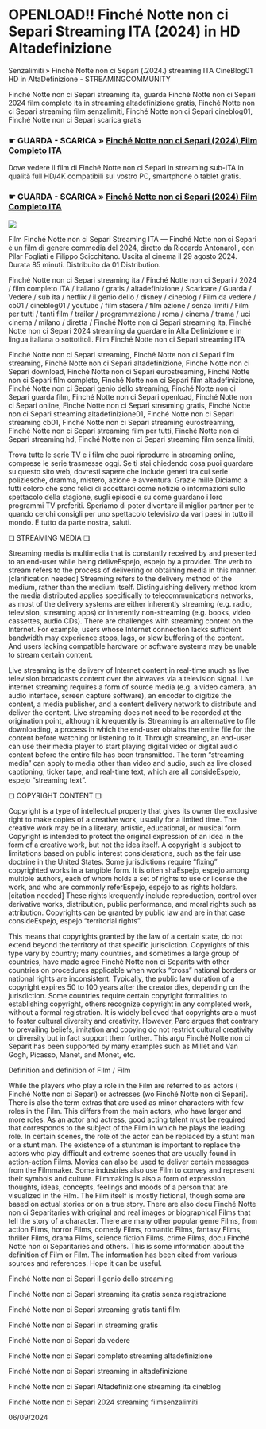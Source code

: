# OPENLOAD!! Finché Notte non ci Separi Streaming ITA (2024) in HD Altadefinizione

Senzalimiti » Finché Notte non ci Separi (.2024.) streaming ITA CineBlog01 HD in AltaDefinizione - STREAMINGCOMMUNITY

Finché Notte non ci Separi streaming ita, guarda Finché Notte non ci Separi 2024 film completo ita in streaming altadefinizione gratis, Finché Notte non ci Separi streaming film senzalimiti, Finché Notte non ci Separi cineblog01, Finché Notte non ci Separi scarica gratis

### ☛ GUARDA - SCARICA » [Finché Notte non ci Separi (2024) Film Completo ITA](https://t.co/gmbEu9x1E7)

Dove vedere il film di Finché Notte non ci Separi in streaming sub-ITA in qualità full HD/4K compatibili sul vostro PC, smartphone o tablet gratis.

### ☛ GUARDA - SCARICA » [Finché Notte non ci Separi (2024) Film Completo ITA](https://t.co/gmbEu9x1E7)

<p dir="auto"><a href="https://t.co/gmbEu9x1E7" title="MKVPLAY" rel="nofollow"><img src="https://i.imgur.com/jhNGoEt.gif" style="max-width: 100%;"></a></p>

Film Finché Notte non ci Separi Streaming ITA — Finché Notte non ci Separi è un film di genere commedia del 2024, diretto da Riccardo Antonaroli, con Pilar Fogliati e Filippo Scicchitano. Uscita al cinema il 29 agosto 2024. Durata 85 minuti. Distribuito da 01 Distribution.

Finché Notte non ci Separi streaming ita / Finché Notte non ci Separi / 2024 / film completo ITA / italiano / gratis / altadefinizione / Scaricare / Guarda / Vedere / sub ita / netflix / il genio dello / disney / cineblog / Film da vedere / cb01 / cineblog01 / youtube / film stasera / film azione / senza limiti / Film per tutti / tanti film / trailer / programmazione / roma / cinema / trama / uci cinema / milano / diretta / Finché Notte non ci Separi streaming ita, Finché Notte non ci Separi 2024 streaming da guardare in Alta Definizione e in lingua italiana o sottotitoli. Film Finché Notte non ci Separi streaming ITA

Finché Notte non ci Separi streaming, Finché Notte non ci Separi film streaming, Finché Notte non ci Separi altadefinizione, Finché Notte non ci Separi download, Finché Notte non ci Separi eurostreaming, Finché Notte non ci Separi film completo, Finché Notte non ci Separi film altadefinizione, Finché Notte non ci Separi genio dello streaming, Finché Notte non ci Separi guarda film, Finché Notte non ci Separi openload, Finché Notte non ci Separi online, Finché Notte non ci Separi streaming gratis, Finché Notte non ci Separi streaming altadefinizione01, Finché Notte non ci Separi streaming cb01, Finché Notte non ci Separi streaming eurostreaming, Finché Notte non ci Separi streaming film per tutti, Finché Notte non ci Separi streaming hd, Finché Notte non ci Separi streaming film senza limiti,

Trova tutte le serie TV e i film che puoi riprodurre in streaming online, comprese le serie trasmesse oggi. Se ti stai chiedendo cosa puoi guardare su questo sito web, dovresti sapere che include generi tra cui serie poliziesche, dramma, mistero, azione e avventura. Grazie mille Diciamo a tutti coloro che sono felici di accettarci come notizie o informazioni sullo spettacolo della stagione, sugli episodi e su come guardano i loro programmi TV preferiti. Speriamo di poter diventare il miglior partner per te quando cerchi consigli per uno spettacolo televisivo da vari paesi in tutto il mondo. È tutto da parte nostra, saluti.

❏ STREAMING MEDIA ❏

Streaming media is multimedia that is constantly received by and presented to an end-user while being deliveEspejo, espejo by a provider. The verb to stream refers to the process of delivering or obtaining media in this manner.[clarification needed] Streaming refers to the delivery method of the medium, rather than the medium itself. Distinguishing delivery method krom the media distributed applies specifically to telecommunications networks, as most of the delivery systems are either inherently streaming (e.g. radio, television, streaming apps) or inherently non-streaming (e.g. books, video cassettes, audio CDs). There are challenges with streaming content on the Internet. For example, users whose Internet connection lacks sufficient bandwidth may experience stops, lags, or slow buffering of the content. And users lacking compatible hardware or software systems may be unable to stream certain content.

Live streaming is the delivery of Internet content in real-time much as live television broadcasts content over the airwaves via a television signal. Live internet streaming requires a form of source media (e.g. a video camera, an audio interface, screen capture software), an encoder to digitize the content, a media publisher, and a content delivery network to distribute and deliver the content. Live streaming does not need to be recorded at the origination point, although it krequently is. Streaming is an alternative to file downloading, a process in which the end-user obtains the entire file for the content before watching or listening to it. Through streaming, an end-user can use their media player to start playing digital video or digital audio content before the entire file has been transmitted. The term “streaming media” can apply to media other than video and audio, such as live closed captioning, ticker tape, and real-time text, which are all consideEspejo, espejo “streaming text”.

❏ COPYRIGHT CONTENT ❏

Copyright is a type of intellectual property that gives its owner the exclusive right to make copies of a creative work, usually for a limited time. The creative work may be in a literary, artistic, educational, or musical form. Copyright is intended to protect the original expression of an idea in the form of a creative work, but not the idea itself. A copyright is subject to limitations based on public interest considerations, such as the fair use doctrine in the United States. Some jurisdictions require “fixing” copyrighted works in a tangible form. It is often shaEspejo, espejo among multiple authors, each of whom holds a set of rights to use or license the work, and who are commonly referEspejo, espejo to as rights holders.[citation needed] These rights krequently include reproduction, control over derivative works, distribution, public performance, and moral rights such as attribution. Copyrights can be granted by public law and are in that case consideEspejo, espejo “territorial rights”.

This means that copyrights granted by the law of a certain state, do not extend beyond the territory of that specific jurisdiction. Copyrights of this type vary by country; many countries, and sometimes a large group of countries, have made agree Finché Notte non ci Separits with other countries on procedures applicable when works “cross” national borders or national rights are inconsistent. Typically, the public law duration of a copyright expires 50 to 100 years after the creator dies, depending on the jurisdiction. Some countries require certain copyright formalities to establishing copyright, others recognize copyright in any completed work, without a formal registration. It is widely believed that copyrights are a must to foster cultural diversity and creativity. However, Parc argues that contrary to prevailing beliefs, imitation and copying do not restrict cultural creativity or diversity but in fact support them further. This argu Finché Notte non ci Separit has been supported by many examples such as Millet and Van Gogh, Picasso, Manet, and Monet, etc.

Definition and definition of Film / Film

While the players who play a role in the Film are referred to as actors ( Finché Notte non ci Separi) or actresses (wo Finché Notte non ci Separi). There is also the term extras that are used as minor characters with few roles in the Film. This differs from the main actors, who have larger and more roles. As an actor and actress, good acting talent must be required that corresponds to the subject of the Film in which he plays the leading role. In certain scenes, the role of the actor can be replaced by a stunt man or a stunt man. The existence of a stuntman is important to replace the actors who play difficult and extreme scenes that are usually found in action-action Films. Movies can also be used to deliver certain messages from the Filmmaker. Some industries also use Film to convey and represent their symbols and culture. Filmmaking is also a form of expression, thoughts, ideas, concepts, feelings and moods of a person that are visualized in the Film. The Film itself is mostly fictional, though some are based on actual stories or on a true story. There are also docu Finché Notte non ci Separitaries with original and real images or biographical Films that tell the story of a character. There are many other popular genre Films, from action Films, horror Films, comedy Films, romantic Films, fantasy Films, thriller Films, drama Films, science fiction Films, crime Films, docu Finché Notte non ci Separitaries and others. This is some information about the definition of Film or Film. The information has been cited from various sources and references. Hope it can be useful.

Finché Notte non ci Separi il genio dello streaming

Finché Notte non ci Separi streaming ita gratis senza registrazione

Finché Notte non ci Separi streaming gratis tanti film

Finché Notte non ci Separi in streaming gratis

Finché Notte non ci Separi da vedere

Finché Notte non ci Separi completo streaming altadefinizione

Finché Notte non ci Separi streaming in altadefinizione

Finché Notte non ci Separi Altadefinizione streaming ita cineblog

Finché Notte non ci Separi 2024 streaming filmsenzalimiti

06/09/2024
